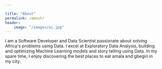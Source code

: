 ```yaml
---

title: "About"
permalink: /about/
header: 
    image: "/images/ai.jpg"
---
```


I am a Software Developer and Data Scientist passionate about solving Africa's problems using Data. I excel at Exploratory Data Analysis, building and optimizing Machine Learning models and story telling using Data.
In my spare time, I enjoy discovering the best places to eat amala and gbegiri in my city.